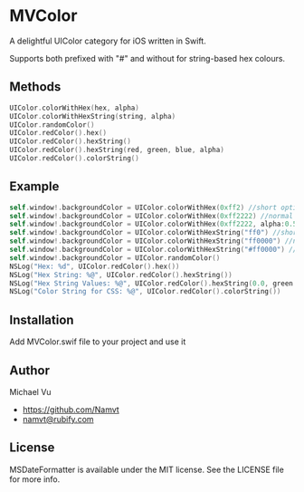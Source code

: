 MVColor
=======

A delightful UIColor category for iOS written in Swift. 

Supports both prefixed with "#" and without for string-based hex colours.

## Methods

```objective-c
UIColor.colorWithHex(hex, alpha)
UIColor.colorWithHexString(string, alpha)
UIColor.randomColor()
UIColor.redColor().hex()
UIColor.redColor().hexString()
UIColor.redColor().hexString(red, green, blue, alpha)
UIColor.redColor().colorString()
```

## Example

```objective-c
self.window!.backgroundColor = UIColor.colorWithHex(0xff2) //short option
self.window!.backgroundColor = UIColor.colorWithHex(0xff2222) //normal option
self.window!.backgroundColor = UIColor.colorWithHex(0xff2222, alpha:0.5) //alpha optional
self.window!.backgroundColor = UIColor.colorWithHexString("ff0") //short option
self.window!.backgroundColor = UIColor.colorWithHexString("ff0000") //normal option
self.window!.backgroundColor = UIColor.colorWithHexString("#ff0000") //with # option
self.window!.backgroundColor = UIColor.randomColor()
NSLog("Hex: %d", UIColor.redColor().hex())
NSLog("Hex String: %@", UIColor.redColor().hexString())
NSLog("Hex String Values: %@", UIColor.redColor().hexString(0.0, green: 0.0, blue: 10.0, alpha: 1.0))
NSLog("Color String for CSS: %@", UIColor.redColor().colorString())
```

## Installation

Add MVColor.swif file to your project and use it

## Author

Michael Vu

- https://github.com/Namvt
- namvt@rubify.com

## License

MSDateFormatter is available under the MIT license. See the LICENSE file for more info.